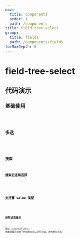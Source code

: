 ```yaml
---
nav:
  title: components
  order: 1
  path: /components
title: field-tree-select
group:
  title: fields
  path: /components/fields
tocMaxDepth: 5
---
```


# field-tree-select

## 代码演示

### 基础使用

<code src="../demos/field-tree-select/simple.tsx" />

### 多选

<code src="../demos/field-tree-select/multiple.tsx" />

### 搜索

#### 搜索后连续选择

<code src="../demos/field-tree-select/search.tsx" />

### 支持富 value 类型

<code src="../demos/field-tree-select/rich-value.tsx" />

### 树形状态展示

通过 `readonlyWithTree` 参数使展示状态下的组件从默认字符形式，改为树形形式

<code src="../demos/field-tree-select/readonly-with-tree.tsx" />

<API exports='["Settings", "Requests"]' src="../components/fields/tree-select.tsx"></API>
